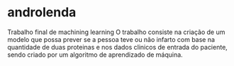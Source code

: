 # androlenda
Trabalho final de machining learning 
O trabalho consiste na criação de um modelo que possa prever se a pessoa teve ou não infarto com base na quantidade de duas proteinas e nos dados clinicos de 
entrada do paciente, sendo criado por um algoritmo de aprendizado de máquina.

